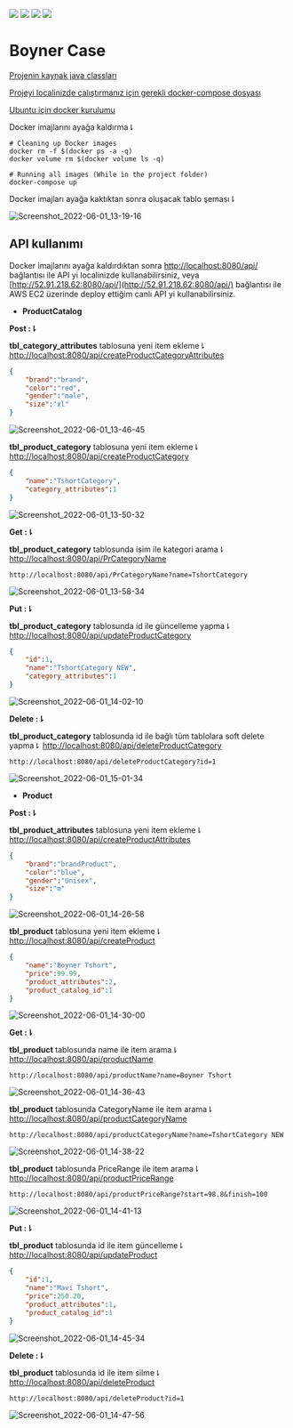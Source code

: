 ﻿
![](https://img.shields.io/badge/Java-ED8B00?style=for-the-badge&logo=java&logoColor=white) ![](https://img.shields.io/badge/Spring-6DB33F?style=for-the-badge&logo=spring&logoColor=white) ![](https://img.shields.io/badge/Microsoft%20SQL%20Server-CC2927?style=for-the-badge&logo=microsoft%20sql%20server&logoColor=white) ![](https://img.shields.io/badge/Docker-2CA5E0?style=for-the-badge&logo=docker&logoColor=white`)

# Boyner Case

[Projenin kaynak java classları](/src/main/java/com/Boyner/BoynerCase/)

[Projeyi localinizde çalıştırmanız için gerekli docker-compose dosyası](/docker-compose.yml)

[Ubuntu için docker kurulumu](https://docs.docker.com/engine/install/ubuntu/)

Docker imajlarını ayağa kaldırma⇂
```terminal
# Cleaning up Docker images
docker rm -f $(docker ps -a -q)
docker volume rm $(docker volume ls -q)

# Running all images (While in the project folder)
docker-compose up
```
Docker imajları ayağa kaktıktan sonra oluşacak tablo şeması⇂

![Screenshot_2022-06-01_13-19-16](https://user-images.githubusercontent.com/54184905/171382747-2d9e3f51-c3c4-47e3-9572-6379907c2b88.png)

## API kullanımı

Docker imajlarını ayağa kaldırdıktan sonra [http://localhost:8080/api/](http://localhost:8080/api/) bağlantısı ile API yi localinizde kullanabilirsiniz, veya [http://52.91.218.62:8080/api/](http://52.91.218.62:8080/api/) bağlantısı ile AWS EC2 üzerinde deploy ettiğim canlı API yi kullanabilirsiniz.

* **ProductCatalog**

**Post :⇂**

**tbl_category_attributes** tablosuna yeni item ekleme⇂
[http://localhost:8080/api/createProductCategoryAttributes](http://localhost:8080/api/createProductCategoryAttributes)
```json
{
    "brand":"brand",
    "color":"red",
    "gender":"male",
    "size":"xl"
}
```
![Screenshot_2022-06-01_13-46-45](https://user-images.githubusercontent.com/54184905/171387417-f2436d81-3768-4abb-a6c7-b43ec64c3053.png)

**tbl_product_category** tablosuna yeni item ekleme⇂
[http://localhost:8080/api/createProductCategory](http://localhost:8080/api/createProductCategory)
```json
{
    "name":"TshortCategory",
    "category_attributes":1
}
```
![Screenshot_2022-06-01_13-50-32](https://user-images.githubusercontent.com/54184905/171388161-7250fb51-efa1-416b-94f2-61599f3bf20e.png)

**Get :⇂**

**tbl_product_category** tablosunda isim ile kategori arama⇂
[http://localhost:8080/api/PrCategoryName](http://localhost:8080/api/PrCategoryName)
```
http://localhost:8080/api/PrCategoryName?name=TshortCategory
```
![Screenshot_2022-06-01_13-58-34](https://user-images.githubusercontent.com/54184905/171389367-072b4afa-18a6-4a8e-ae1f-0eea514a51c8.png)

**Put :⇂**

**tbl_product_category** tablosunda id ile güncelleme yapma⇂
[http://localhost:8080/api/updateProductCategory](http://localhost:8080/api/updateProductCategory)
```json
{
    "id":1,
    "name":"TshortCategory NEW",
    "category_attributes":1
}
```
![Screenshot_2022-06-01_14-02-10](https://user-images.githubusercontent.com/54184905/171390185-b07d78f7-f072-4309-9ee6-d10f0bcfeec8.png)

**Delete :⇂**

**tbl_product_category** tablosunda id ile bağlı tüm tablolara soft delete yapma⇂
[http://localhost:8080/api/deleteProductCategory](http://localhost:8080/api/deleteProductCategory)
```
http://localhost:8080/api/deleteProductCategory?id=1
```
![Screenshot_2022-06-01_15-01-34](https://user-images.githubusercontent.com/54184905/171399798-e4a78f55-4182-4a22-8cd2-961db4612cec.png)

* **Product**

**Post :⇂**

**tbl_product_attributes** tablosuna yeni item ekleme⇂
[http://localhost:8080/api/createProductAttributes](http://localhost:8080/api/createProductAttributes)
```json
{
    "brand":"brandProduct",
    "color":"blue",
    "gender":"Unisex",
    "size":"m"
}
```
![Screenshot_2022-06-01_14-26-58](https://user-images.githubusercontent.com/54184905/171393992-ef456253-0151-4c25-b7e6-1e7ed1239337.png)

**tbl_product** tablosuna yeni item ekleme⇂
[http://localhost:8080/api/createProduct](http://localhost:8080/api/createProduct)
```json
{
    "name":"Boyner Tshort",
    "price":99.99,
    "product_attributes":2,
    "product_catalog_id":1
}
```
![Screenshot_2022-06-01_14-30-00](https://user-images.githubusercontent.com/54184905/171394600-cbe47a85-0c62-4d40-adf9-9418e368f016.png)

**Get :⇂**

**tbl_product** tablosunda name ile item arama⇂
[http://localhost:8080/api/productName](http://localhost:8080/api/productName)
```
http://localhost:8080/api/productName?name=Boyner Tshort
```
![Screenshot_2022-06-01_14-36-43](https://user-images.githubusercontent.com/54184905/171395606-75d6be81-82ba-4094-a8d6-6b76a091521e.png)

**tbl_product** tablosunda CategoryName ile item arama⇂
[http://localhost:8080/api/productCategoryName](http://localhost:8080/api/productCategoryName)
```
http://localhost:8080/api/productCategoryName?name=TshortCategory NEW
```
![Screenshot_2022-06-01_14-38-22](https://user-images.githubusercontent.com/54184905/171396014-e22e6196-69e5-4507-ade3-1b129e433693.png)

**tbl_product** tablosunda PriceRange ile item arama⇂
[http://localhost:8080/api/productPriceRange](http://localhost:8080/api/productPriceRange)
```
http://localhost:8080/api/productPriceRange?start=98.8&finish=100
```
![Screenshot_2022-06-01_14-41-13](https://user-images.githubusercontent.com/54184905/171396423-10acefd8-8ab3-423d-aa0a-e1cfdc5893d0.png)

**Put :⇂**

**tbl_product** tablosunda id ile item güncelleme⇂
[http://localhost:8080/api/updateProduct](http://localhost:8080/api/updateProduct)
```json
{
    "id":1,
    "name":"Mavi Tshort",
    "price":250.20,
    "product_attributes":1,
    "product_catalog_id":1
}
```
![Screenshot_2022-06-01_14-45-34](https://user-images.githubusercontent.com/54184905/171397179-1bf948a0-13d0-4405-ad16-bfacdf03611b.png)

**Delete :⇂**

**tbl_product** tablosunda id ile item silme⇂
[http://localhost:8080/api/deleteProduct](http://localhost:8080/api/deleteProduct)
```
http://localhost:8080/api/deleteProduct?id=1
```
![Screenshot_2022-06-01_14-47-56](https://user-images.githubusercontent.com/54184905/171397648-555094a6-4592-41de-a756-77653752e871.png)
